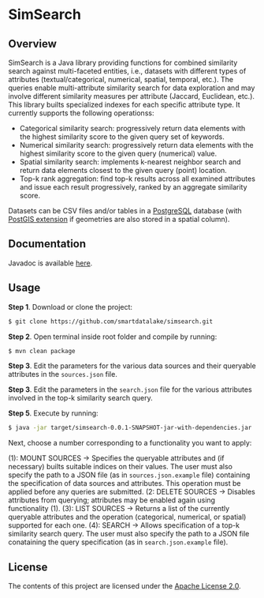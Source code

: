 # SimSearch

## Overview

SimSearch is a Java library providing functions for combined similarity search against multi-faceted entities, i.e., datasets with different types of attributes (textual/categorical, numerical, spatial, temporal, etc.). The queries enable multi-attribute similarity search for data exploration and may involve different similarity measures per attribute (Jaccard, Euclidean, etc.). This library builts specialized indexes for each specific attribute type. It currently supports the following operationss:

- Categorical similarity search: progressively return data elements with the highest similarity score to the given query set of keywords.
- Numerical similarity search: progressively return data elements with the highest similarity score to the given query (numerical) value.
- Spatial similarity search: implements k-nearest neighbor search and return data elements closest to the given query (point) location.
- Top-k rank aggregation: find top-k results across all examined attributes and issue each result progressively, ranked by an aggregate similarity score.

Datasets can be CSV files and/or tables in a [PostgreSQL](https://www.postgresql.org/) database (with [PostGIS extension](https://postgis.net/) if geometries are also stored in a spatial column).

## Documentation

Javadoc is available [here](https://smartdatalake.github.io/simsearch/).

## Usage

**Step 1**. Download or clone the project:
```sh
$ git clone https://github.com/smartdatalake/simsearch.git
```

**Step 2**. Open terminal inside root folder and compile by running:
```sh
$ mvn clean package
```
**Step 3**. Edit the parameters for the various data sources and their queryable attributes in the `sources.json` file.

**Step 3**. Edit the parameters in the `search.json` file for the various attributes involved in the top-k similarity search query.

**Step 5**. Execute by running:
```sh
$ java -jar target/simsearch-0.0.1-SNAPSHOT-jar-with-dependencies.jar
```

Next, choose a number corresponding to a functionality you want to apply:

(1): MOUNT SOURCES -> Specifies the queryable attributes and (if necessary) builts suitable indices on their values. The user must also specify the path to a JSON file (as in `sources.json.example` file) containing the specification of data sources and attributes. This operation must be applied before any queries are submitted.
(2: DELETE SOURCES -> Disables attributes from querying; attributes may be enabled again using functionality (1).
(3): LIST SOURCES -> Returns a list of the currently queryable attributes and the operation (categorical, numerical, or spatial) supported for each one.
(4): SEARCH -> Allows specification of a top-k similarity search query. The user must also specify the path to a JSON file conataining the query specification (as in `search.json.example` file).

## License

The contents of this project are licensed under the [Apache License 2.0](https://github.com/smartdatalake/simsearch/blob/master/LICENSE).

